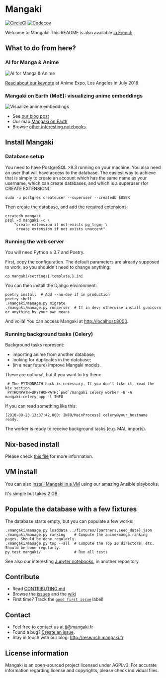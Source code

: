# Mangaki

[![CircleCI](https://circleci.com/gh/mangaki/mangaki.svg?style=svg)](https://circleci.com/gh/mangaki/mangaki)
[![Codecov](https://img.shields.io/codecov/c/github/mangaki/mangaki.svg)](https://codecov.io/gh/mangaki/mangaki/)

Welcome to Mangaki!
This README is also available [in French](README-fr.md).

## What to do from here?

### AI for Manga & Anime

![AI for Manga & Anime](http://research.mangaki.fr/public/img/aima/aima-banner.png)

[Read about our keynote](http://research.mangaki.fr/2018/07/15/ai-for-manga-and-anime/) at Anime Expo, Los Angeles in July 2018.

### Mangaki on Earth (MoE): visualizing anime embeddings

![Visualize anime embeddings](http://research.mangaki.fr/public/img/embeddings.png)

- See [our blog post](http://research.mangaki.fr/2018/08/23/mangaki-on-earth-visualize-anime-embeddings/)
- Our map [Mangaki on Earth](https://mangaki.fr/map)
- Browse [other interesting notebooks](https://github.com/mangaki/notebooks).

## Install Mangaki

### Database setup

You need to have PostgreSQL >9.3 running on your machine. You also need an
user that will have access to the database. The easiest way to achieve that is
simply to create an account which has the same name as your username, which
can create databases, and which is a superuser (for CREATE EXTENSION):

    sudo -u postgres createuser --superuser --createdb $USER

Then create the database, and add the required extensions:

    createdb mangaki
    psql -d mangaki -c \
        "create extension if not exists pg_trgm; \
         create extension if not exists unaccent"

### Running the web server

You will need Python ≥ 3.7 and Poetry.

First, copy the configuration. The default parameters are already supposed to
work, so you shouldn't need to change anything:

    cp mangaki/settings{.template,}.ini

You can then install the Django environment:

    poetry install  # Add --no-dev if in production
    poetry shell
    ./mangaki/manage.py migrate
    ./mangaki/manage.py runserver  # If in dev; otherwise install gunicorn or anything by your own means

And voilà! You can access Mangaki at <http://localhost:8000>.

### Running background tasks (Celery)

Background tasks represent:

- importing anime from another database;
- looking for duplicates in the database;
- (in a near future) improve Mangaki models.

These are optional, but if you want to try them:

     # The PYTHONPATH hack is necessary. If you don't like it, read the Nix section.
     PYTHONPATH=$PYTHONPATH:`pwd`/mangaki celery worker -B -A mangaki:celery_app -l INFO

If you can read something like this:

```console
[2018-08-23 13:37:42,000: INFO/MainProcess] celery@your_hostname ready.
```

The worker is ready to receive background tasks (e.g. MAL imports).

## Nix-based install

Please check [this file](./README-nix.md) for more information.

## VM install

You can also [install Mangaki in a VM](https://github.com/mangaki/mangaki/wiki/How-to-install-Mangaki-using-a-virtual-machine-(simple-but-takes-2-GB)) using our amazing Ansible playbooks.

It's simple but takes 2 GB.

## Populate the database with a few fixtures

The database starts empty, but you can populate a few works:

    ./mangaki/manage.py loaddata ../fixtures/{partners,seed_data}.json
    ./mangaki/manage.py ranking    # Compute the anime/manga ranking pages. Should be done regularly.
    ./mangaki/manage.py top --all  # Compute the Top 20 directors, etc. Should be done regularly.
    py.test mangaki/               # Run all tests

See also our interesting [Jupyter notebooks](https://github.com/mangaki/notebooks), in another repository.

## Contribute

- Read [CONTRIBUTING.md](CONTRIBUTING.md)
- Browse the [issues](https://github.com/mangaki/mangaki/issues) and the [wiki](https://github.com/mangaki/mangaki/wiki)
- First time? Track the [`good first issue`](https://github.com/mangaki/mangaki/issues?q=is%3Aissue+is%3Aopen+label%3A%22good+first+issue%22) label!

## Contact

- Feel free to contact us at jj@mangaki.fr
- Found a bug? [Create an issue](https://github.com/mangaki/mangaki/issues/new).
- Stay in touch with our blog: http://research.mangaki.fr

## License information

Mangaki is an open-sourced project licensed under AGPLv3. For accurate information regarding license and copyrights, please check individual files. 

